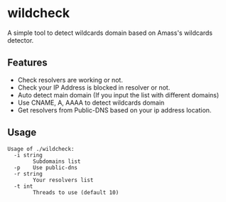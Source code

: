 # wildcheck
A simple tool to detect wildcards domain based on Amass's wildcards detector.

## Features
- Check resolvers are working or not.
- Check your IP Address is blocked in resolver or not.
- Auto detect main domain (If you input the list with different domains)
- Use CNAME, A, AAAA to detect wildcards domain
- Get resolvers from Public-DNS based on your ip address location.

## Usage
```
Usage of ./wildcheck:
  -i string
        Subdomains list
  -p    Use public-dns
  -r string
        Your resolvers list
  -t int
        Threads to use (default 10)
```